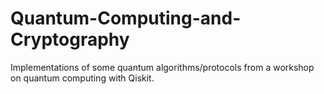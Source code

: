 # Quantum-Computing-and-Cryptography
Implementations of some quantum algorithms/protocols from a workshop on quantum computing with Qiskit.

